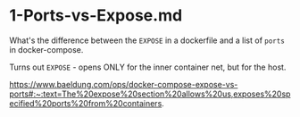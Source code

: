 # 1-Ports-vs-Expose.md
What's the difference between the `EXPOSE` in a dockerfile and a list of `ports` in docker-compose.

Turns out `EXPOSE` - opens ONLY for the inner container net, but for the host.

https://www.baeldung.com/ops/docker-compose-expose-vs-ports#:~:text=The%20expose%20section%20allows%20us,exposes%20specified%20ports%20from%20containers.
